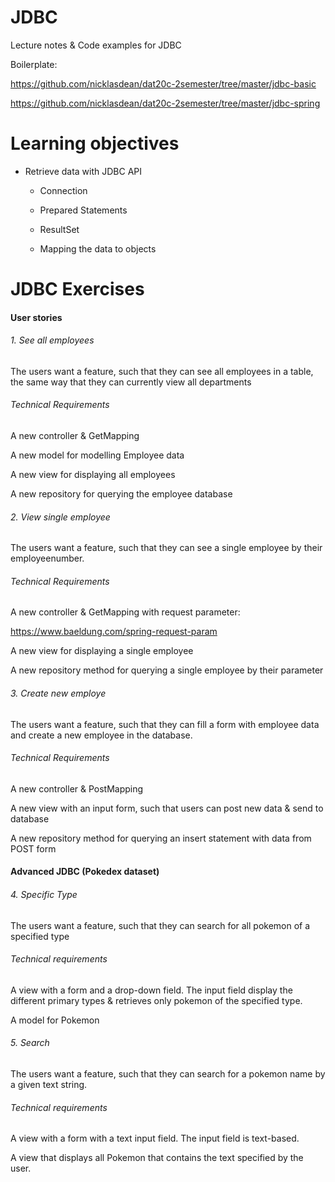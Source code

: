 # JDBC

Lecture notes & Code examples for JDBC

Boilerplate:

https://github.com/nicklasdean/dat20c-2semester/tree/master/jdbc-basic

https://github.com/nicklasdean/dat20c-2semester/tree/master/jdbc-spring



# **Learning objectives**

- Retrieve data with JDBC API

  - Connection

  - Prepared Statements

  - ResultSet

  - Mapping the data to objects

    

# JDBC Exercises

#### User stories

###### 1. See all employees

The users want a feature, such that they can see all employees in a table, the same way that they can currently view all departments

###### Technical Requirements

A new controller & GetMapping

A new model for modelling Employee data

A new view for displaying all employees

A new repository for querying the employee database



###### 2. View single employee

The users want a feature, such that they can see a single employee by their employeenumber.

###### Technical Requirements

A new controller & GetMapping with request parameter: 

https://www.baeldung.com/spring-request-param

A new view for displaying a single employee

A new repository method for querying a single employee by their parameter



###### 3. Create new employe

The users want a feature, such that they can fill a form with employee data and create a new employee in the database.

###### Technical Requirements

A new controller & PostMapping

A new view with an input form, such that users can post new data & send to database

A new repository method for querying an insert statement with data from POST form



#### Advanced JDBC (Pokedex dataset)

###### 4. Specific Type

The users want a feature, such that they can search for all pokemon of a specified type

###### Technical requirements

A view with a form and a drop-down field. The input field display the different primary types & retrieves only pokemon of the specified type.

A model for Pokemon

###### 5. Search

The users want a feature, such that they can search for a pokemon name by a given text string.

###### Technical requirements

A view with a form with a text input field. The input field is text-based.

A view that displays all Pokemon that contains the text specified by the user.

